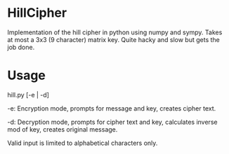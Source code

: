 # HillCipher
Implementation of the hill cipher in python using numpy and sympy. Takes at most a 3x3 (9 character) matrix key. Quite hacky and slow but gets the job done.

# Usage
hill.py [-e | -d]

-e: Encryption mode, prompts for message and key, creates cipher text.

-d: Decryption mode, prompts for cipher text and key, calculates inverse mod of key, creates original message.

Valid input is limited to alphabetical characters only. 

